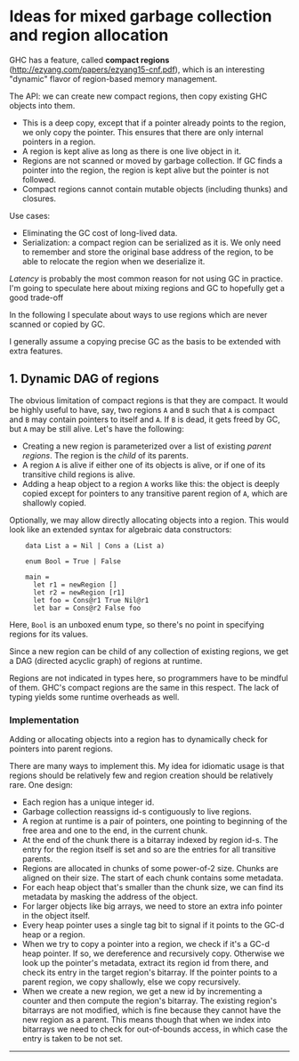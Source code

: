 
# Ideas for mixed garbage collection and region allocation

GHC has a feature, called **compact regions**
(http://ezyang.com/papers/ezyang15-cnf.pdf), which is an interesting "dynamic"
flavor of region-based memory management.

The API: we can create new compact regions, then copy existing GHC objects into
them.

- This is a deep copy, except that if a pointer already points to the region, we
  only copy the pointer. This ensures that there are only internal pointers in a
  region.
- A region is kept alive as long as there is one live object in it.
- Regions are not scanned or moved by garbage collection. If GC finds a pointer
  into the region, the region is kept alive but the pointer is not followed.
- Compact regions cannot contain mutable objects (including thunks) and
  closures.

Use cases:

- Eliminating the GC cost of long-lived data.
- Serialization: a compact region can be serialized as it is. We only need to
  remember and store the original base address of the region, to be able to
  relocate the region when we deserialize it.

*Latency* is probably the most common reason for not using GC in practice. I'm
going to speculate here about mixing regions and GC to hopefully get a good trade-off



In the following I speculate about ways to use regions which are never scanned
or copied by GC.

I generally assume a copying precise GC as the basis to be extended with extra
features.

## 1. Dynamic DAG of regions

The obvious limitation of compact regions is that they are compact. It would be
highly useful to have, say, two regions `A` and `B` such that `A` is compact and
`B` may contain pointers to itself and `A`. If `B` is dead, it gets freed by GC,
but `A` may be still alive. Let's have the following:

- Creating a new region is parameterized over a list of existing *parent
  regions*. The region is the *child* of its parents.
- A region `A` is alive if either one of its objects is alive, or if one of
  its transitive child regions is alive.
- Adding a heap object to a region `A` works like this: the object is deeply
  copied except for pointers to any transitive parent region of `A`, which are
  shallowly copied.

Optionally, we may allow directly allocating objects into a region. This
would look like an extended syntax for algebraic data constructors:

```
    data List a = Nil | Cons a (List a)

	enum Bool = True | False

	main =
	  let r1 = newRegion []
	  let r2 = newRegion [r1]
	  let foo = Cons@r1 True Nil@r1
	  let bar = Cons@r2 False foo
```
Here, `Bool` is an unboxed enum type, so there's no point in specifying
regions for its values.

Since a new region can be child of any collection of existing regions, we get a
DAG (directed acyclic graph) of regions at runtime.

Regions are not indicated in types here, so programmers have to be mindful of
them. GHC's compact regions are the same in this respect. The lack of typing
yields some runtime overheads as well.

### Implementation

Adding or allocating objects into a region has to dynamically check for pointers
into parent regions.

There are many ways to implement this. My idea for idiomatic usage is that
regions should be relatively few and region creation should be relatively rare.
One design:

- Each region has a unique integer id.
- Garbage collection reassigns id-s contiguously to live regions.
- A region at runtime is a pair of pointers, one pointing to beginning of the
  free area and one to the end, in the current chunk.
- At the end of the chunk there is a bitarray indexed by region id-s. The entry
  for the region itself is set and so are the entries for all transitive
  parents.
- Regions are allocated in chunks of some power-of-2 size. Chunks are aligned on
  their size. The start of each chunk contains some metadata.
- For each heap object that's smaller than the chunk size, we can find its
  metadata by masking the address of the object.
- For larger objects like big arrays, we need to store an extra info pointer in
  the object itself.
- Every heap pointer uses a single tag bit to signal if it points to the GC-d heap
  or a region.
- When we try to copy a pointer into a region, we check if it's a GC-d heap
  pointer. If so, we dereference and recursively copy. Otherwise we look up the
  pointer's metadata, extract its region id from there, and check its entry in
  the target region's bitarray. If the pointer points to a parent region, we
  copy shallowly, else we copy recursively.
- When we create a new region, we get a new id by incrementing a counter and
  then compute the region's bitarray. The existing region's bitarrays are not
  modified, which is fine because they cannot have the new region as a
  parent. This means though that when we index into bitarrays we need to check
  for out-of-bounds access, in which case the entry is taken to be not set.




















------------------------------------------------------------
